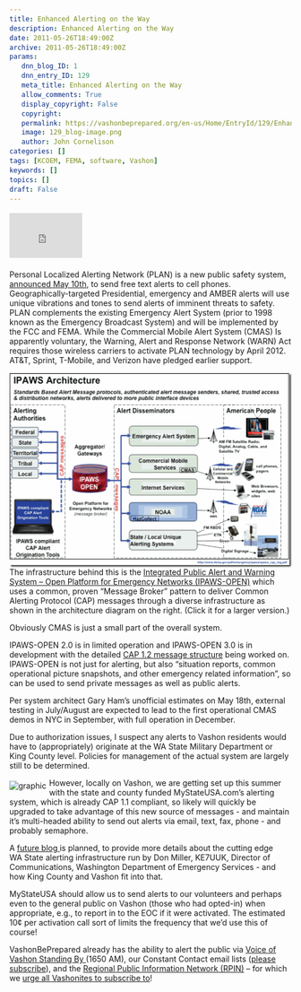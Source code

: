 ```yaml
---
title: Enhanced Alerting on the Way
description: Enhanced Alerting on the Way
date: 2011-05-26T18:49:00Z
archive: 2011-05-26T18:49:00Z
params:
   dnn_blog_ID: 1
   dnn_entry_ID: 129
   meta_title: Enhanced Alerting on the Way
   allow_comments: True
   display_copyright: False
   copyright: 
   permalink: https://vashonbeprepared.org/en-us/Home/EntryId/129/Enhanced-Alerting-on-the-Way
   image: 129_blog-image.png
   author: John Cornelison
categories: []
tags: [KCOEM, FEMA, software, Vashon]
keywords: []
topics: []
draft: False
---
```


<div class="wlWriterHeaderFooter" style="padding-bottom: 4px; margin: 0px; padding-left: 0px; padding-right: 0px; float: none; padding-top: 4px;"><iframe src="http://www.facebook.com/widgets/like.php?href=http://vashoneoc.org/Blogs/VashonPreparedness/tabid/164/EntryId/129/Enhanced-Alerting-on-it-Way.aspx" frameborder="0" scrolling="no" style="width: 130px; height: 80px;border: medium none;"></iframe></div>
<p>Personal Localized Alerting Network (PLAN) is a new public safety system, <a href="http://www.fema.gov/news/newsrelease.fema?id=54882" target="_blank">announced May 10th</a>, to send free text alerts to cell phones. Geographically-targeted Presidential, emergency and AMBER alerts will use unique vibrations and tones to send alerts of imminent threats to safety. PLAN complements the existing Emergency Alert System (prior to 1998 known as the Emergency Broadcast System) and will be implemented by the FCC and FEMA. While the Commercial Mobile Alert System (CMAS) Is apparently voluntary, the Warning, Alert and Response Network (WARN) Act requires those wireless carriers to activate PLAN technology by April 2012.&nbsp; AT&amp;T, Sprint, T-Mobile, and Verizon have pledged earlier support.</p>
<p><a href="/images/dnnBlog/1/129/Windows-Live-Writer-Integrated-Public-Alert-and-Warning-Syst_90FB-IPAWS_Architecture_2.gif"><img width="529" height="347" title="IPAWS-OPEN Architecture, per www.fema.gov/pdf/emergency/ipaws/ipaws_cap_mg.pdf" style="background-image: none;   padding-left: 0px; padding-right: 0px; display: inline; float: right;   padding-top: 0px;border: 0px solid;" alt="IPAWS-OPEN Architecture, per www.fema.gov/pdf/emergency/ipaws/ipaws_cap_mg.pdf" src="/images/dnnBlog/1/129/Windows-Live-Writer-Integrated-Public-Alert-and-Warning-Syst_90FB-IPAWS_Architecture_thumb.gif" /></a>The infrastructure behind this is the <a href="http://www.fema.gov/emergency/ipaws" target="_blank">Integrated Public Alert and Warning System &ndash; Open Platform for Emergency Networks (IPAWS-OPEN)</a> which uses a common, proven &ldquo;Message Broker&rdquo; pattern to deliver Common Alerting Protocol (CAP) messages through a diverse infrastructure as shown in the architecture diagram on the right. (Click it for a larger version.)</p>
<p>Obviously CMAS is just a small part of the overall system.</p>
<p>IPAWS-OPEN 2.0 is in limited operation and IPAWS-OPEN 3.0 is in development with the detailed <a href="http://www.fema.gov/pdf/emergency/ipaws/ipaws_cap_mg.pdf" target="_blank">CAP 1.2 message structure</a> being worked on. IPAWS-OPEN is not just for alerting, but also &ldquo;situation reports, common operational picture snapshots, and other emergency related information&rdquo;, so can be used to send private messages as well as public alerts.</p>
<p>Per system architect Gary Ham&rsquo;s unofficial estimates on May 18th, external testing in July/August are expected to lead to the first operational CMAS demos in NYC in September, with full operation in December.</p>
<p>Due to authorization issues, I suspect any alerts to Vashon residents would have to (appropriately) originate at the WA State Military Department or King County level. Policies for management of the actual system are largely still to be determined.</p>
<p><a href="http://mystateusa.com/" target="_blank"><img style="margin: 5px 5px 5px 0px; display: inline; float: left;border: 0px solid;" alt="graphic" src="http://mystateusa.net/images/msuLogo.jpg" /></a>However, locally on Vashon, we are getting set up this summer with the state and county funded MyStateUSA.com&rsquo;s alerting system, which is already CAP 1.1 compliant, so likely will quickly be upgraded to take advantage of this new source of messages - and maintain it&rsquo;s multi-headed ability to send out alerts via email, text, fax, phone - and probably semaphore.</p>
<p>A <a href="http://vashoneoc.org/Blogs/VashonPreparedness/tabid/164/EntryId/191/New-Emergency-Alert-System-to-be-used-for-1st-Ever-Nationwide-Test-on-November-9-11-AM-PST.aspx">future blog </a>is planned, to provide&nbsp;more details about the cutting edge WA&nbsp;State alerting&nbsp;infrastructure run by Don Miller, KE7UUK, Director of Communications, Washington Department of Emergency Services - and how King County and Vashon fit into that.</p>
<p>MyStateUSA should allow us to send alerts to our volunteers and perhaps even to the general public on Vashon (those who had opted-in) when appropriate, e.g., to report in to the EOC if it were activated. The estimated 10&cent; per activation call sort of limits the frequency that we&rsquo;d use this of course!</p>
<p>VashonBePrepared already has the ability to alert the public via <a href="http://www.voiceofvashon.org/index.php?option=com_content&amp;task=view&amp;id=52&amp;Itemid=20">Voice of Vashon Standing By </a>(1650 AM), our Constant Contact email lists (<a href="http://visitor.constantcontact.com/email.jsp?m=1102033636586">please subscribe</a>), and the <a href="http://www.rpin.org/rpinweb/" target="_blank">Regional Public Information Network (RPIN)</a> &ndash; for which we <a href="http://www.rpin.org/rpinweb/subscriber/register.aspx" target="_blank">urge all Vashonites to subscribe to</a>!</p>
